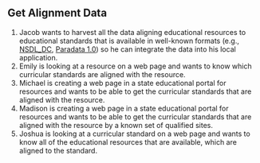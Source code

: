 ## Get Alignment Data

1. Jacob wants to harvest all the data aligning educational resources to educational standards that is available in well-known formats (e.g., [NSDL_DC](https://github.com/LearningRegistry/LearningRegistry/wiki/Alignment%20DC%20Example), [Paradata 1.0](https://github.com/LearningRegistry/LearningRegistry/wiki/Alignment%20Paradata%20Example)) so he can integrate the data into his local application.
1. Emily is looking at a resource on a web page and wants to know which curricular standards are aligned with the resource.
1. Michael is creating a web page in a state educational portal for resources and wants to be able to get the curricular standards that are aligned with the resource.
1. Madison is creating a web page in a state educational portal for resources and wants to be able to get the curricular standards that are aligned with the resource by a known set of qualified sites.
1. Joshua is looking at a curricular standard on a web page and wants to know all of the educational resources that are available, which are aligned to the standard.



